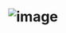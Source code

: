# ![image](https://github.com/Timofey0603/store/assets/127236837/bde4aa64-18fc-4e73-b6fb-aa7d14cff7cb)
